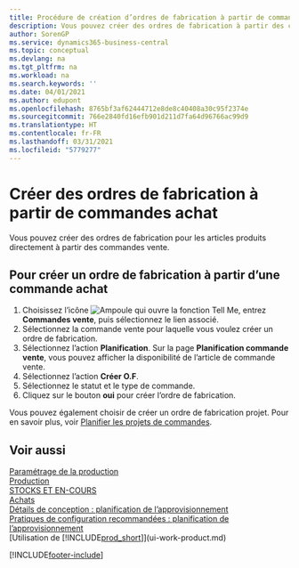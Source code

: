 ```yaml
---
title: Procédure de création d’ordres de fabrication à partir de commandes vente | Microsoft Docs
description: Vous pouvez créer des ordres de fabrication à partir des commandes vente dans le département Ventes & marketing.
author: SorenGP
ms.service: dynamics365-business-central
ms.topic: conceptual
ms.devlang: na
ms.tgt_pltfrm: na
ms.workload: na
ms.search.keywords: ''
ms.date: 04/01/2021
ms.author: edupont
ms.openlocfilehash: 8765bf3af62444712e8de8c40408a30c95f2374e
ms.sourcegitcommit: 766e2840fd16efb901d211d7fa64d96766ac99d9
ms.translationtype: HT
ms.contentlocale: fr-FR
ms.lasthandoff: 03/31/2021
ms.locfileid: "5779277"
---
```

# <a name="create-production-orders-from-sales-orders"></a>Créer des ordres de fabrication à partir de commandes achat
Vous pouvez créer des ordres de fabrication pour les articles produits directement à partir des commandes vente.  

## <a name="to-create-a-production-order-from-a-sales-order"></a>Pour créer un ordre de fabrication à partir d’une commande achat  

1.  Choisissez l’icône ![Ampoule qui ouvre la fonction Tell Me](media/ui-search/search_small.png "Dites-moi ce que vous voulez faire"), entrez **Commandes vente**, puis sélectionnez le lien associé.  
2.  Sélectionnez la commande vente pour laquelle vous voulez créer un ordre de fabrication.  
3.  Sélectionnez l’action **Planification**. Sur la page **Planification commande vente**, vous pouvez afficher la disponibilité de l’article de commande vente.  
4.  Sélectionnez l’action **Créer O.F**.  
5.  Sélectionnez le statut et le type de commande.  
6.  Cliquez sur le bouton **oui** pour créer l’ordre de fabrication.

Vous pouvez également choisir de créer un ordre de fabrication projet. Pour en savoir plus, voir [Planifier les projets de commandes](production-how-to-plan-project-orders.md).   

## <a name="see-also"></a>Voir aussi  
[Paramétrage de la production](production-configure-production-processes.md)  
[Production](production-manage-manufacturing.md)    
[STOCKS ET EN-COURS](inventory-manage-inventory.md)  
[Achats](purchasing-manage-purchasing.md)  
[Détails de conception : planification de l’approvisionnement](design-details-supply-planning.md)   
[Pratiques de configuration recommandées : planification de l’approvisionnement](setup-best-practices-supply-planning.md)  
[Utilisation de [!INCLUDE[prod_short](includes/prod_short.md)]](ui-work-product.md)


[!INCLUDE[footer-include](includes/footer-banner.md)]